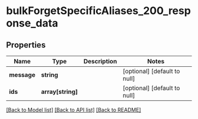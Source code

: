 # bulkForgetSpecificAliases_200_response_data

## Properties
Name | Type | Description | Notes
------------ | ------------- | ------------- | -------------
**message** | **string** |  | [optional] [default to null]
**ids** | **array[string]** |  | [optional] [default to null]

[[Back to Model list]](../README.md#documentation-for-models) [[Back to API list]](../README.md#documentation-for-api-endpoints) [[Back to README]](../README.md)


